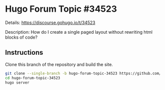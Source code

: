 # Hugo Forum Topic #34523

Details: <https://discourse.gohugo.io/t/34523>

Description: How do I create a single paged layout without rewriting html blocks of code?

## Instructions

Clone this branch of the repository and build the site.

```bash
git clone --single-branch -b hugo-forum-topic-34523 https://github.com/jmooring/hugo-testing hugo-forum-topic-34523
cd hugo-forum-topic-34523
hugo server
```
